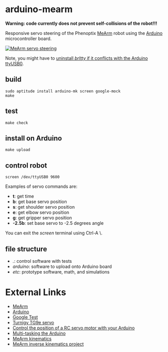 # arduino-mearm

**Warning: code currently does not prevent self-collisions of the robot!!!**

Responsive servo steering of the Phenoptix [MeArm][1] robot using the [Arduino][2] microcontroller board.

[![MeArm servo steering](http://img.youtube.com/vi/pa5znudwhvE/0.jpg)](http://www.youtube.com/watch?v=pa5znudwhvE)

Note, you might have to [uninstall *brltty* if it conflicts with the Arduino ttyUSB0][3].

## build

```
sudo aptitude install arduino-mk screen google-mock
make
```

## test

```
make check
```

## install on Arduino

```
make upload
```

## control robot

```
screen /dev/ttyUSB0 9600
```

Examples of servo commands are:

* **t**: get time
* **b**: get base servo position
* **s**: get shoulder servo position
* **e**: get elbow servo position
* **g**: get gripper servo position
* **-2.5b**: set base servo to -2.5 degrees angle

You can exit the *screen* terminal using Ctrl-A \\.

## file structure

* *.*: control software with tests
* *arduino*: software to upload onto Arduino board
* *etc*: prototype software, math, and simulations

# External Links

* [MeArm][1]
* [Arduino][2]
* [Google Test][4]
* [Turnigy TG9e servo][5]
* [Control the position of a RC servo motor with your Arduino][6]
* [Multi-tasking the Arduino][7]
* [MeArm kinematics][8]
* [MeArm inverse kinematics project][9]

[1]: http://mearm.com/
[2]: https://www.arduino.cc/
[3]: http://www.ladyada.net/learn/arduino/lesson0-lin.html
[4]: https://code.google.com/p/googlemock/wiki/ForDummies
[5]: http://www.servodatabase.com/servo/turnigy/tg9e
[6]: https://www.arduino.cc/en/Tutorial/Knob
[7]: https://learn.adafruit.com/multi-tasking-the-arduino-part-1?view=all
[8]: http://bitofahack.com/post/1433701488
[9]: https://github.com/yorkhackspace/meArm

